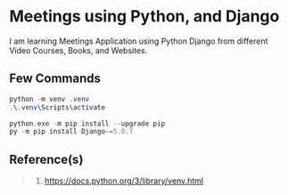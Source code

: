 # Meetings using Python, and Django

I am learning Meetings Application using Python Django from different Video Courses, Books, and Websites.

## Few Commands

```powershell
python -m venv .venv
.\.venv\Scripts\activate

python.exe -m pip install --upgrade pip
py -m pip install Django~=5.0.7
```

## Reference(s)

> 1. <https://docs.python.org/3/library/venv.html>
